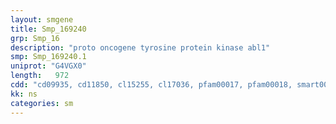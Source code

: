 ```yaml
---
layout: smgene
title: Smp_169240
grp: Smp_16
description: "proto oncogene tyrosine protein kinase abl1"
smp: Smp_169240.1
uniprot: "G4VGX0"
length:   972
cdd: "cd09935, cd11850, cl15255, cl17036, pfam00017, pfam00018, smart00252"
kk: ns
categories: sm
---
```

